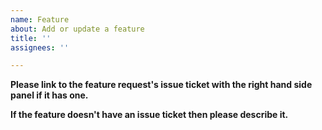 ```yaml
---
name: Feature
about: Add or update a feature
title: ''
assignees: ''

---
```


**Please link to the feature request's issue ticket with the right hand side panel if it has one.**

**If the feature doesn't have an issue ticket then please describe it.**
